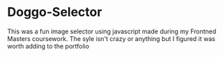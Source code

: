 # Doggo-Selector

This was a fun image selector using javascript made during my Frontned Masters coursework.
The syle isn't crazy or anything but I figured it was worth adding to the portfolio
